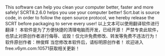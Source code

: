 This software can help you clean your computer better, faster and more safely! SCRT8.2.6.0 helps you use your computer better! Scrt.bat is source code, in order to follow the open source protocol, we hereby release the SCRT before packaging to serve every user!
以上文本可以使用翻译软件进行翻译！
本软件是为了方便快捷的清理电脑而开发，已经开源！
严禁专卖此软件，也禁止对原创作者进行侮辱、诋毁！仅允许免费修改、转发等免费不违法行为！
软件原创作者：林俊辉
当您修改本软件后，请标明原创作者！
欢迎进入free.v6ym.com:10571获取相关更新！
